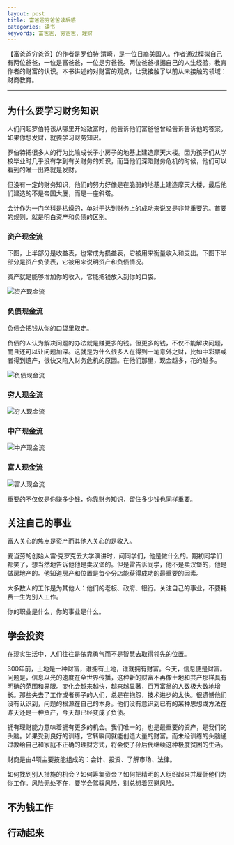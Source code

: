 ```yaml
---
layout: post
title: 富爸爸穷爸爸读后感
categories: 读书
keywords: 富爸爸, 穷爸爸, 理财
---
```


【富爸爸穷爸爸】的作者是罗伯特·清崎，是一位日裔美国人。作者通过模拟自己有两位爸爸，一位是富爸爸，一位是穷爸爸。两位爸爸根据自己的人生经验，教育作者的财富的认识。本书讲述的对财富的观点，让我接触了以前从未接触的领域：财商教育。

---

## 为什么要学习财务知识

人们问起罗伯特该从哪里开始致富时，他告诉他们富爸爸曾经告诉告诉他的答案。如果你想发财，就要学习财务知识。

罗伯特把很多人的行为比喻成长子小房子的地基上建造摩天大楼。因为孩子们从学校毕业时几乎没有学到有关财务的知识，而当他们深陷财务危机的时候，他们可以看到的唯一出路就是发财。

但没有一定的财务知识，他们的努力好像是在脆弱的地基上建造摩天大楼，最后他们建造的不是帝国大厦，而是一座斜塔。

会计作为一门学科是枯燥的，单对于达到财务上的成功来说又是非常重要的。首要的规则，就是明白资产和负债的区别。

### 资产现金流
下图，上半部分是收益表，也常成为损益表，它被用来衡量收入和支出。下图下半部分是资产负债表，它被用来说明资产和负债情况。

资产就是能够增加你的收入，它能把钱放入到你的口袋。

![资产现金流](https://raw.githubusercontent.com/lyxiang/lyxiang.github.io/master/images/blog/20190722-asset_cash_flow.jpg)

### 负债现金流
负债会把钱从你的口袋里取走。

负债的人认为解决问题的办法就是赚更多的钱。但更多的钱，不仅不能解决问题，而且还可以让问题加深。这就是为什么很多人在得到一笔意外之财，比如中彩票或者得到遗产，很快又陷入财务危机的原因。在他们那里，现金越多，花的越多。

![负债现金流](https://raw.githubusercontent.com/lyxiang/lyxiang.github.io/master/images/blog/20190722-liability_cash_flow.jpg)

### 穷人现金流


![穷人现金流](https://raw.githubusercontent.com/lyxiang/lyxiang.github.io/master/images/blog/20190722-poor_cash_flow.jpg)

### 中产现金流

![中产现金流](https://raw.githubusercontent.com/lyxiang/lyxiang.github.io/master/images/blog/20190722-middle_cash_flow.jpg)

### 富人现金流

![富人现金流](https://raw.githubusercontent.com/lyxiang/lyxiang.github.io/master/images/blog/20190722-rich_people_cash_flow.jpg)

重要的不仅仅是你赚多少钱，你靠财务知识，留住多少钱也同样重要。

## 关注自己的事业

富人关心的焦点是资产而其他人关心的是收入。

麦当劳的创始人雷·克罗克去大学演讲时，问同学们，他是做什么的。期初同学们都笑了，想当然地告诉他他是卖汉堡的。但是雷告诉同学，他不是卖汉堡的，他是做房地产的。他知道房产和位置是每个分店能获得成功的最重要的因素。

大多数人的工作是为其他人：他们的老板、政府、银行。关注自己的事业，不要耗费一生为别人工作。

你的职业是什么，你的事业是什么。

## 学会投资

在现实生活中，人们往往是依靠勇气而不是智慧去取得领先的位置。

300年前，土地是一种财富，谁拥有土地，谁就拥有财富。今天，信息便是财富。问题是，信息以光的速度在全世界传播，这种新的财富不再像土地和共产那样具有明确的范围和界限。变化会越来越快，越来越显著，百万富翁的人数极大数地增长。那些失去了工作或者房子的人们，总是在抱怨，技术进步的太快。很遗憾他们没有认识到，问题的根源在自己的本身。他们没有意识到已有的某种思想或方法在昨天还是一种资产，今天却已经变成了负债。

拥有理财能力意味着拥有更多的机会。我们唯一的，也是最重要的资产，是我们的头脑。如果受到良好的训练，它转瞬间就能创造大量的财富。而未经训练的头脑通过教给自己和家庭不正确的理财方式，将会使子孙后代继续这种极度贫困的生活。

财商是由4项主要技能组成的：会计、投资、了解市场、法律。

如何找到别人措施的机会？如何筹集资金？如何把精明的人组织起来并雇佣他们为你工作。风险无处不在，要学会驾驭风险，别总想着回避风险。

## 不为钱工作

## 行动起来
